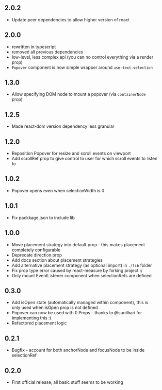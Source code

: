 ## 2.0.2

- Update peer dependencies to allow higher version of react

## 2.0.0
- rewritten in typescript
- removed all previous dependencies
- low-level, less complex api (you can no control everything via a render prop)
- `Popover` component is now simple wrapper around `use-text-selection`

## 1.3.0
- Allow specifying DOM node to mount a popover (via `containerNode` prop)

## 1.2.5
- Made react-dom version dependency less granular

## 1.2.0
- Reposition Popover for resize and scroll events on viewport
- Add scrollRef prop to give control to user for which scroll events to listen to

## 1.0.2
- Popover opens even when selectionWidth is 0

## 1.0.1
- Fix packkage.json to include lib

## 1.0.0
- Move placement strategy into default prop - this makes placement completely configurable
- Deprecate direction prop
- Add docs section about placement strategies
- Add alternative placement strategy (as optional import) in `./lib` folder
- Fix prop type error caused by react-measure by forking project :/
- Only mount EventListener component when selectionRefs are defined

## 0.3.0
- Add isOpen state (automatically managed within component), this is only used when isOpen prop is not defined
- Popover can now be used with 0 Props - thanks to @sunilhari for implementing this :)
- Refactored placement logic

## 0.2.1
- Bugfix - account for both anchorNode and focusNode to be inside selectionRef

## 0.2.0
- First official release, all basic stuff seems to be working
